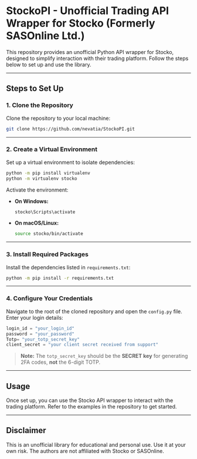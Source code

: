 # StockoPI - Unofficial Trading API Wrapper for Stocko (Formerly SASOnline Ltd.)

This repository provides an unofficial Python API wrapper for Stocko, designed to simplify interaction with their trading platform. Follow the steps below to set up and use the library.

---

## **Steps to Set Up**

### **1. Clone the Repository**

Clone the repository to your local machine:

```bash
git clone https://github.com/nevatia/StockoPI.git
```

---

### **2. Create a Virtual Environment**

Set up a virtual environment to isolate dependencies:

```bash
python -m pip install virtualenv
python -m virtualenv stocko
```

Activate the environment:

- **On Windows:**
  ```bash
  stocko\Scripts\activate
  ```
- **On macOS/Linux:**
  ```bash
  source stocko/bin/activate
  ```

---

### **3. Install Required Packages**

Install the dependencies listed in `requirements.txt`:

```bash
python -m pip install -r requirements.txt
```

---

### **4. Configure Your Credentials**

Navigate to the root of the cloned repository and open the `config.py` file. Enter your login details:

```python
login_id = "your_login_id"
password = "your_password"
Totp= "your_totp_secret_key"
client_secret = "your client secret received from support"
```







> **Note:** The `totp_secret_key` should be the **SECRET key** for generating 2FA codes, **not** the 6-digit TOTP.

---

## **Usage**

Once set up, you can use the Stocko API wrapper to interact with the trading platform. Refer to the examples in the repository to get started.

---

## **Disclaimer**

This is an unofficial library for educational and personal use. Use it at your own risk. The authors are not affiliated with Stocko or SASOnline.

